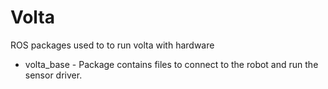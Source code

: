 # Volta
ROS packages used to to run volta with hardware

* volta_base - Package contains files to connect to the robot and run the sensor driver.

